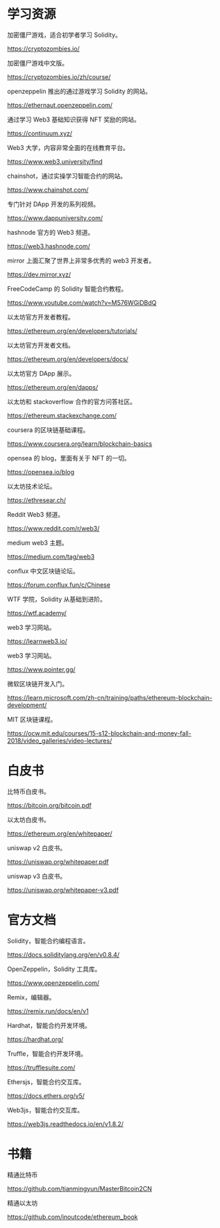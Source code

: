 # 学习资源

加密僵尸游戏，适合初学者学习 Solidity。

https://cryptozombies.io/

加密僵尸游戏中文版。

https://cryptozombies.io/zh/course/

openzeppelin 推出的通过游戏学习 Solidity 的网站。

https://ethernaut.openzeppelin.com/

通过学习 Web3 基础知识获得 NFT 奖励的网站。

https://continuum.xyz/

Web3 大学，内容非常全面的在线教育平台。

https://www.web3.university/find

chainshot，通过实操学习智能合约的网站。

https://www.chainshot.com/

专门针对 DApp 开发的系列视频。

https://www.dappuniversity.com/

hashnode 官方的 Web3 频道。

https://web3.hashnode.com/

mirror 上面汇聚了世界上非常多优秀的 web3 开发者。

https://dev.mirror.xyz/

FreeCodeCamp 的 Solidity 智能合约教程。

https://www.youtube.com/watch?v=M576WGiDBdQ

以太坊官方开发者教程。

https://ethereum.org/en/developers/tutorials/

以太坊官方开发者文档。

https://ethereum.org/en/developers/docs/

以太坊官方 DApp 展示。

https://ethereum.org/en/dapps/

以太坊和 stackoverflow 合作的官方问答社区。

https://ethereum.stackexchange.com/

coursera 的区块链基础课程。

https://www.coursera.org/learn/blockchain-basics

opensea 的 blog，里面有关于 NFT 的一切。

https://opensea.io/blog

以太坊技术论坛。

https://ethresear.ch/

Reddit Web3 频道。

https://www.reddit.com/r/web3/

medium web3 主题。

https://medium.com/tag/web3

conflux 中文区块链论坛。

https://forum.conflux.fun/c/Chinese

WTF 学院，Solidity 从基础到进阶。

https://wtf.academy/

web3 学习网站。

https://learnweb3.io/

web3 学习网站。

https://www.pointer.gg/

微软区块链开发入门。

https://learn.microsoft.com/zh-cn/training/paths/ethereum-blockchain-development/

MIT 区块链课程。

https://ocw.mit.edu/courses/15-s12-blockchain-and-money-fall-2018/video_galleries/video-lectures/

# 白皮书

比特币白皮书。

https://bitcoin.org/bitcoin.pdf

以太坊白皮书。

https://ethereum.org/en/whitepaper/

uniswap v2 白皮书。

https://uniswap.org/whitepaper.pdf

uniswap v3 白皮书。

https://uniswap.org/whitepaper-v3.pdf

# 官方文档

Solidity，智能合约编程语言。

https://docs.soliditylang.org/en/v0.8.4/

OpenZeppelin，Solidity 工具库。

https://www.openzeppelin.com/

Remix，编辑器。

https://remix.run/docs/en/v1

Hardhat，智能合约开发环境。

https://hardhat.org/

Truffle，智能合约开发环境。

https://trufflesuite.com/

Ethersjs，智能合约交互库。

https://docs.ethers.org/v5/

Web3js，智能合约交互库。

https://web3js.readthedocs.io/en/v1.8.2/

# 书籍

精通比特币

https://github.com/tianmingyun/MasterBitcoin2CN

精通以太坊

https://github.com/inoutcode/ethereum_book
